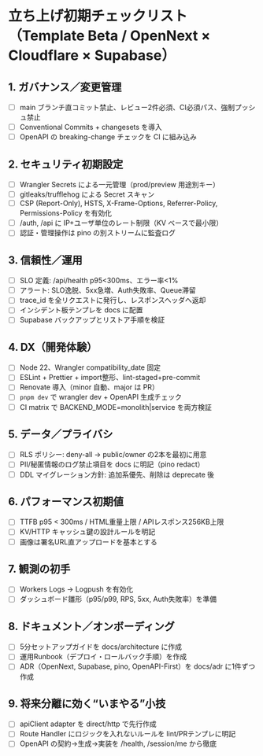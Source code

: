 # 立ち上げ初期チェックリスト（Template Beta / OpenNext × Cloudflare × Supabase）

## 1. ガバナンス／変更管理

- [ ] main ブランチ直コミット禁止、レビュー2件必須、CI必須パス、強制プッシュ禁止
- [ ] Conventional Commits + changesets を導入
- [ ] OpenAPI の breaking-change チェックを CI に組み込み

## 2. セキュリティ初期設定

- [ ] Wrangler Secrets による一元管理（prod/preview 用途別キー）
- [ ] gitleaks/trufflehog による Secret スキャン
- [ ] CSP (Report-Only), HSTS, X-Frame-Options, Referrer-Policy, Permissions-Policy を有効化
- [ ] /auth, /api に IP+ユーザ単位のレート制限（KV ベースで最小限）
- [ ] 認証・管理操作は pino の別ストリームに監査ログ

## 3. 信頼性／運用

- [ ] SLO 定義: /api/health p95<300ms、エラー率<1%
- [ ] アラート: SLO逸脱、5xx急増、Auth失敗率、Queue滞留
- [ ] trace_id を全リクエストに発行し、レスポンスヘッダへ返却
- [ ] インシデント板テンプレを docs に配置
- [ ] Supabase バックアップとリストア手順を検証

## 4. DX（開発体験）

- [ ] Node 22、Wrangler compatibility_date 固定
- [ ] ESLint + Prettier + import整形、lint-staged+pre-commit
- [ ] Renovate 導入（minor 自動、major は PR）
- [ ] `pnpm dev` で wrangler dev + OpenAPI 生成チェック
- [ ] CI matrix で BACKEND_MODE=monolith|service を両方検証

## 5. データ／プライバシ

- [ ] RLS ポリシー: deny-all → public/owner の2本を最初に用意
- [ ] PII/秘匿情報のログ禁止項目を docs に明記（pino redact）
- [ ] DDL マイグレーション方針: 追加系優先、削除は deprecate 後

## 6. パフォーマンス初期値

- [ ] TTFB p95 < 300ms / HTML重量上限 / APIレスポンス256KB上限
- [ ] KV/HTTP キャッシュ鍵の設計ルールを明記
- [ ] 画像は署名URL直アップロードを基本とする

## 7. 観測の初手

- [ ] Workers Logs → Logpush を有効化
- [ ] ダッシュボード雛形（p95/p99, RPS, 5xx, Auth失敗率）を準備

## 8. ドキュメント／オンボーディング

- [ ] 5分セットアップガイドを docs/architecture に作成
- [ ] 運用Runbook（デプロイ・ロールバック手順）を作成
- [ ] ADR（OpenNext, Supabase, pino, OpenAPI-First）を docs/adr に1件ずつ作成

## 9. 将来分離に効く“いまやる”小技

- [ ] apiClient adapter を direct/http で先行作成
- [ ] Route Handler にロジックを入れないルールを lint/PRテンプレに明記
- [ ] OpenAPI の契約→生成→実装を /health, /session/me から徹底
